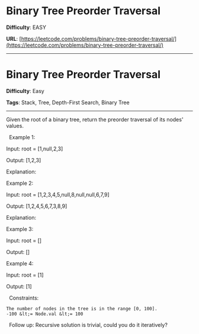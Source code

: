 # Binary Tree Preorder Traversal

**Difficulty**: EASY

**URL**: [https://leetcode.com/problems/binary-tree-preorder-traversal/](https://leetcode.com/problems/binary-tree-preorder-traversal/)

---

# Binary Tree Preorder Traversal

**Difficulty**: Easy

**Tags**: Stack, Tree, Depth-First Search, Binary Tree

---

Given the root of a binary tree, return the preorder traversal of its nodes&#39; values.

&nbsp;
Example 1:


Input: root = [1,null,2,3]

Output: [1,2,3]

Explanation:




Example 2:


Input: root = [1,2,3,4,5,null,8,null,null,6,7,9]

Output: [1,2,4,5,6,7,3,8,9]

Explanation:




Example 3:


Input: root = []

Output: []


Example 4:


Input: root = [1]

Output: [1]


&nbsp;
Constraints:


	The number of nodes in the tree is in the range [0, 100].
	-100 &lt;= Node.val &lt;= 100


&nbsp;
Follow up: Recursive solution is trivial, could you do it iteratively?


